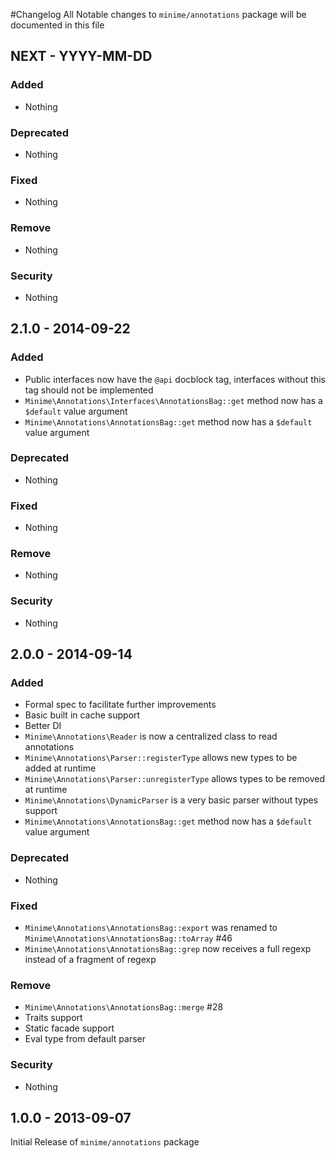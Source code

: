 #Changelog
All Notable changes to `minime/annotations` package will be documented in this file

## NEXT - YYYY-MM-DD

### Added
- Nothing

### Deprecated
- Nothing

### Fixed
- Nothing

### Remove
- Nothing

### Security
- Nothing

## 2.1.0 - 2014-09-22

### Added
- Public interfaces now have the `@api` docblock tag, interfaces without this tag should not be implemented
- `Minime\Annotations\Interfaces\AnnotationsBag::get` method now has a `$default` value argument
- `Minime\Annotations\AnnotationsBag::get` method now has a `$default` value argument

### Deprecated
- Nothing

### Fixed
- Nothing

### Remove
- Nothing

### Security
- Nothing

## 2.0.0 - 2014-09-14

### Added
- Formal spec to facilitate further improvements
- Basic built in cache support
- Better DI
- `Minime\Annotations\Reader` is now a centralized class to read annotations
- `Minime\Annotations\Parser::registerType` allows new types to be added at runtime
- `Minime\Annotations\Parser::unregisterType` allows types to be removed at runtime
- `Minime\Annotations\DynamicParser` is a very basic parser without types support
- `Minime\Annotations\AnnotationsBag::get` method now has a `$default` value argument

### Deprecated
- Nothing

### Fixed
- `Minime\Annotations\AnnotationsBag::export` was renamed to `Minime\Annotations\AnnotationsBag::toArray` #46
- `Minime\Annotations\AnnotationsBag::grep` now receives a full regexp instead of a fragment of regexp

### Remove
- `Minime\Annotations\AnnotationsBag::merge` #28
- Traits support
- Static facade support
- Eval type from default parser

### Security
- Nothing

## 1.0.0 - 2013-09-07

Initial Release of `minime/annotations` package
